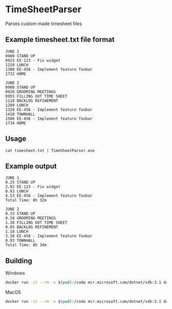 # TimeSheetParser
Parses custom made timesheet files

## Example timesheet.txt file format

```text
JUNE 1
0900 STAND UP
0915 EE-123 - Fix widget
1210 LUNCH
1300 EE-456 - Implement feature foobar
1732 HOME

JUNE 2
0900 STAND UP
0920 GROOMING MEETINGS
0955 FILLING OUT TIME SHEET
1118 BACKLOG REFINEMENT
1209 LUNCH
1320 EE-456 - Implement feature foobar
1410 TOWNHALL
1506 EE-456 - Implement feature foobar
1734 HOME
```

## Usage

`cat timesheet.txt | TimeSheetParser.exe`

## Example output

```text
JUNE 1
0.25 STAND UP
2.92 EE-123 - Fix widget
0.83 LUNCH
4.53 EE-456 - Implement feature foobar
Total Time: 8h 32m

JUNE 2
0.33 STAND UP
0.58 GROOMING MEETINGS
1.38 FILLING OUT TIME SHEET
0.85 BACKLOG REFINEMENT
1.18 LUNCH
3.30 EE-456 - Implement feature foobar
0.93 TOWNHALL
Total Time: 8h 34m
```

## Building

Windows

```sh
docker run -it --rm -v $(pwd):/code mcr.microsoft.com/dotnet/sdk:3.1 dotnet publish /code/src/TimeSheetParser/TimeSheetParser.csproj --configuration=Release --self-contained true /p:PublishReadyToRun=false --runtime win-x64 /p:PublishDir=/code/artifacts/win-x64
```

MacOS

```sh
docker run -it --rm -v $(pwd):/code mcr.microsoft.com/dotnet/sdk:3.1 dotnet publish /code/src/TimeSheetParser/TimeSheetParser.csproj --configuration=Release --self-contained true /p:PublishReadyToRun=false --runtime osx-x64 /p:PublishDir=/code/artifacts/osx-x64
```
